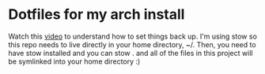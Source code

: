 # Dotfiles for my arch install

Watch this [video](https://www.youtube.com/watch?v=y6XCebnB9gs) to understand how to set things back up. I'm using stow so this repo needs to live directly in your home directory, ~/. Then, you need to have stow installed and you can stow . and all of the files in this project will be symlinked into your home directory :)